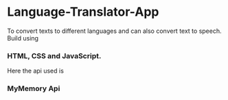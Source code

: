 # Language-Translator-App
To convert texts to different languages  and can also convert text to speech. Build using <h3>HTML, CSS and JavaScript.</h3> Here the api used is <h3>MyMemory Api</h3>

